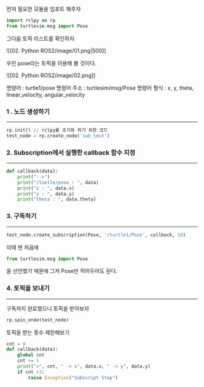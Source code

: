 먼저 필요한 모듈을 임포트 해주자

``` python
import rclpy as rp
from turtlesim.msg import Pose
```

그다음 토픽 리스트를 확인하자

![[02. Python ROS2/image/01.png|500]]

우린 pose라는 토픽을 이용해 볼 것이다.

![[02. Python ROS2/image/02.png]]

명령어 : turtle1/pose
명령어 주소 : turtlesim/msg/Pose
명령어 형식 : x, y, theta, linear_velocity, angular_velocity


### 1 . 노드 생성하기
---
``` python
rp.init() // rclpy를 초기화 하기 위한 코드
test_node = rp.create_node('sub_test')
```


### 2. Subscription에서 실행한 callback 함수 지정
---
``` python
def callback(data):
	print("-->")
	print("/tuetle/pose : ", data)
	print("x : ", data.x)
	print("y : ", data.y)
	print("theta : ", data.theta)
```


### 3.  구독하기
---
``` python
test_node.create_subscription(Pose, '/turtle1/Pose', callback, 10)
```

이때 맨 처음에 

``` python
from turtlesim.msg import Pose
```
을 선언했기 때문에 그저 Pose만 적어두어도 된다.


### 4. 토픽을 보내기
---
구독까지 완료했으니 토픽을 받아보자

``` python
rp.spin_onde(test_node)
```

토픽을 받는 횟수 제한해보기
``` python
cnt = 0
def callback(data):
	global cnt 
	cnt += 1
	print(">", cnt, " -> x", data.x, " -> y", data.y)
	if cnt >3:
		raise Exception("Subscript Stop")

```